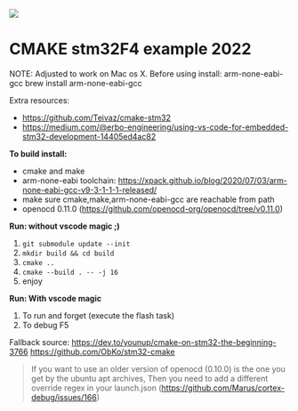 ![](images/header.png)
# CMAKE stm32F4 example 2022

NOTE: Adjusted to work on Mac os X. Before using install: arm-none-eabi-gcc
brew install arm-none-eabi-gcc

Extra resources:
 - https://github.com/Teivaz/cmake-stm32
 - https://medium.com/@erbo-engineering/using-vs-code-for-embedded-stm32-development-14405ed4ac82

**To build install:**
 * cmake and make
 * arm-none-eabi toolchain: https://xpack.github.io/blog/2020/07/03/arm-none-eabi-gcc-v9-3-1-1-1-released/
 * make sure cmake,make,arm-none-eabi-gcc are reachable from path
 * openocd 0.11.0 (https://github.com/openocd-org/openocd/tree/v0.11.0)

**Run: without vscode magic ;)**
1. `git submodule update --init`
2. `mkdir build && cd build`
3. `cmake ..`
4. `cmake --build . -- -j 16`
5. enjoy

**Run: With vscode magic**

1. To run and forget (execute the flash task)
2. To debug F5

Fallback source:
https://dev.to/younup/cmake-on-stm32-the-beginning-3766
https://github.com/ObKo/stm32-cmake

> If you want to use an older version of openocd (0.10.0) is the one you get by the ubuntu apt archives,
> Then you need to add a different override regex in your launch.json (https://github.com/Marus/cortex-debug/issues/166)
